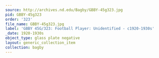 ```yaml
---
source: http://archives.nd.edu/Bagby/GBBY-45g323.jpg
pid: GBBY-45g323
order: '323'
file_name: GBBY-45g323.jpg
label: 'GBBY 45G/323: Football Player: Unidentified - c1920-1930s'
_date: 1920-1930s
object_type: glass plate negative
layout: generic_collection_item
collection: bagby
---
```


